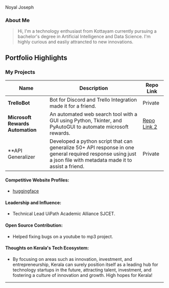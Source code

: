 Noyal Joseph

### About Me

> Hi, I'm a technology enthusiast from Kottayam currently pursuing a bachelor's degree in Artificial Intelligence and Data Science. I'm highly curious and easliy attrancted to new innovations. 


## Portfolio Highlights

### My Projects

| Name                | Description                                                                                             | Repo Link                                                      |
|---------------------|-----------------------------------------------------------------------------------------------------------------|----------------------------------------------------------------|
| **TrelloBot**       | Bot for Discord and Trello Integration made it for a friend.                                     | Private             |
| **Microsoft Rewards Automation**  | An automated web search tool with a GUI using Python, Tkinter, and PyAutoGUI to automate microsoft rewards.        | [Repo Link 2](https://github.com/StDensity/Microsoft-Rewards-Automation)             |
| **API Generalizer | Developed a python script that can generalize 50+ API response in one general required response using just a json file with metadata made it to assist a friend. | Private |

#### Competitive Website Profiles:
- [huggingface](https://huggingface.co/StDestiny) 

#### Leadership and Influence:
- Technical Lead UiPath Academic Alliance SJCET.

#### Open Source Contribution:
- Helped fixing bugs on a youtube to mp3 project.
  
#### Thoughts on Kerala's Tech Ecosystem:

- By focusing on areas such as innovation, investment, and entrepreneurship, Kerala can surely position itself as a leading hub for technology startups in the future, attracting talent, investment, and fostering a culture of innovation and growth. High hopes for Kerala!

---
